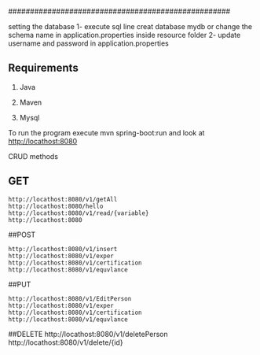 
###################################################

setting the database
    1- execute sql line creat database mydb
    or change the schema name in application.properties inside resource folder
    2- update username and password in application.properties 

## Requirements

1. Java 

2. Maven 

3. Mysql 

To run the program execute
    mvn spring-boot:run
    and look at <http://locathost:8080>
    
    
CRUD methods 

  ## GET
    
    http://locathost:8080/v1/getAll
    http://locathost:8080/hello
    http://locathost:8080/v1/read/{variable}
    http://locathost:8080
  
  ##POST
     
    http://locathost:8080/v1/insert
    http://locathost:8080/v1/exper
    http://locathost:8080/v1/certification
    http://locathost:8080/v1/equvlance
  
  ##PUT
  
    http://locathost:8080/v1/EditPerson
    http://locathost:8080/v1/exper
    http://locathost:8080/v1/certification
    http://locathost:8080/v1/equvlance
    
  ##DELETE
    http://locathost:8080/v1/deletePerson
    http://locathost:8080/v1/delete/{id}
  


